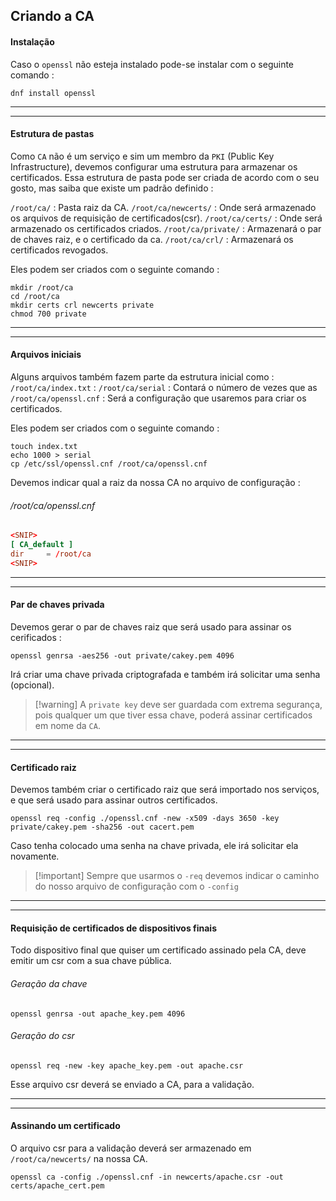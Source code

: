 ## Criando a CA

#### Instalação
Caso o `openssl` não esteja instalado pode-se instalar com o seguinte comando :
```shell
dnf install openssl
```

---
---
#### Estrutura de pastas
Como ``CA`` não é um serviço e sim um membro da ``PKI`` (Public Key Infrastructure), devemos configurar uma estrutura para armazenar os certificados. Essa estrutura de pasta pode ser criada de acordo com o seu gosto, mas saiba que existe um padrão definido :

`/root/ca/` : Pasta raiz da CA.
`/root/ca/newcerts/` : Onde será armazenado os arquivos de requisição de certificados(csr).
`/root/ca/certs/` : Onde será armazenado os certificados criados.
`/root/ca/private/` : Armazenará o par de chaves raiz, e o certificado da ca.
`/root/ca/crl/` : Armazenará os certificados revogados.

Eles podem ser criados com o seguinte comando :
```shell
mkdir /root/ca
cd /root/ca
mkdir certs crl newcerts private
chmod 700 private
```

---
---
#### Arquivos iniciais
Alguns arquivos também fazem parte da estrutura inicial como :
`/root/ca/index.txt` : 
`/root/ca/serial` : Contará o número de vezes que as 
`/root/ca/openssl.cnf` : Será a configuração que usaremos para criar os certificados.

Eles podem ser criados com o seguinte comando :
```shell
touch index.txt
echo 1000 > serial
cp /etc/ssl/openssl.cnf /root/ca/openssl.cnf
```

Devemos indicar qual a raiz da nossa CA no arquivo de configuração :
###### /root/ca/openssl.cnf
```cnf
<SNIP>
[ CA_default ]
dir		= /root/ca
<SNIP>
```

---
---
#### Par de chaves privada
Devemos gerar o par de chaves raiz que será usado para assinar os cerificados :

```shell
openssl genrsa -aes256 -out private/cakey.pem 4096
```
Irá criar uma chave privada criptografada e também irá solicitar uma senha (opcional).

>[!warning] A `private key` deve ser guardada com extrema segurança, pois qualquer um que tiver essa chave, poderá assinar certificados em nome da `CA`. 

---
---
#### Certificado raiz
Devemos também criar o certificado raiz que será importado nos serviços, e que será usado para assinar outros certificados.

```shell
openssl req -config ./openssl.cnf -new -x509 -days 3650 -key private/cakey.pem -sha256 -out cacert.pem
```
Caso tenha colocado uma senha na chave privada, ele irá solicitar ela novamente.

>[!important] Sempre que usarmos o `-req` devemos indicar o caminho do nosso arquivo de configuração com o `-config`

---
---
#### Requisição de certificados de dispositivos finais
Todo dispositivo final que quiser um certificado assinado pela CA, deve emitir um csr com a sua chave pública.

###### Geração da chave
```shell
openssl genrsa -out apache_key.pem 4096
```

###### Geração do csr
```shell
openssl req -new -key apache_key.pem -out apache.csr
```

Esse arquivo csr deverá se enviado a CA, para a validação.

---
---
#### Assinando um certificado
O arquivo csr para a validação deverá ser armazenado em `/root/ca/newcerts/` na nossa CA.

```shell
openssl ca -config ./openssl.cnf -in newcerts/apache.csr -out certs/apache_cert.pem
```





















